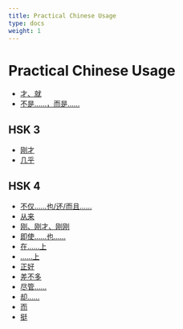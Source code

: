 ```yaml
---
title: Practical Chinese Usage
type: docs
weight: 1
---
```


<style type="text/css" rel="stylesheet">
.markdown ul{list-style:none;padding:0rem;columns: 200px;}.markdown ul li::marker{content:"";}.markdown ul li{padding-left: 0rem;}
</style>

# Practical Chinese Usage

* [才、就](/adverb/cai_jiu)
* [不是……，而是……](/conjunction/shi)

## HSK 3

* [刚才](/adverb/gang)
* [几乎](/adverb/approximation/jihu)

## HSK 4

* [不仅……也/还/而且……](/conjunction/bujin_erqie)
* [从来](/adverb/conglai)
* [刚、刚才、刚刚](/adverb/gang)
* [即使……也……](/conjunction/jishi)
* [在……上](/preposition/zai_topic#in-regards-to)
* [……上](/preposition/shang#indicate-scope)
* [正好](/adverb/zhenghao)
* [差不多](/adverb/approximation/chabuduo)
* [尽管……](/conjunction/jinguan)
* [却……](/adverb/que)
* [而](/conjunction/er)
* [挺](/adverb//very/#挺)